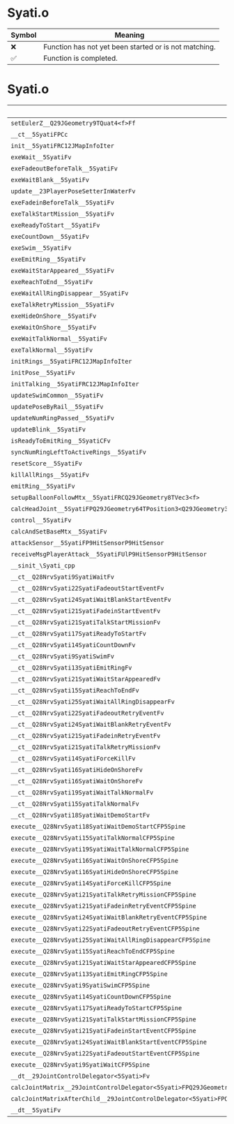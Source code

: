 # Syati.o
| Symbol | Meaning 
| ------------- | ------------- 
| :x: | Function has not yet been started or is not matching. 
| :white_check_mark: | Function is completed. 


# Syati.o
| Symbol | Decompiled? |
| ------------- | ------------- |
| `setEulerZ__Q29JGeometry9TQuat4<f>Ff` | :x: |
| `__ct__5SyatiFPCc` | :x: |
| `init__5SyatiFRC12JMapInfoIter` | :x: |
| `exeWait__5SyatiFv` | :x: |
| `exeFadeoutBeforeTalk__5SyatiFv` | :x: |
| `exeWaitBlank__5SyatiFv` | :x: |
| `update__23PlayerPoseSetterInWaterFv` | :x: |
| `exeFadeinBeforeTalk__5SyatiFv` | :x: |
| `exeTalkStartMission__5SyatiFv` | :x: |
| `exeReadyToStart__5SyatiFv` | :x: |
| `exeCountDown__5SyatiFv` | :x: |
| `exeSwim__5SyatiFv` | :x: |
| `exeEmitRing__5SyatiFv` | :x: |
| `exeWaitStarAppeared__5SyatiFv` | :x: |
| `exeReachToEnd__5SyatiFv` | :x: |
| `exeWaitAllRingDisappear__5SyatiFv` | :x: |
| `exeTalkRetryMission__5SyatiFv` | :x: |
| `exeHideOnShore__5SyatiFv` | :x: |
| `exeWaitOnShore__5SyatiFv` | :x: |
| `exeWaitTalkNormal__5SyatiFv` | :x: |
| `exeTalkNormal__5SyatiFv` | :x: |
| `initRings__5SyatiFRC12JMapInfoIter` | :x: |
| `initPose__5SyatiFv` | :x: |
| `initTalking__5SyatiFRC12JMapInfoIter` | :x: |
| `updateSwimCommon__5SyatiFv` | :x: |
| `updatePoseByRail__5SyatiFv` | :x: |
| `updateNumRingPassed__5SyatiFv` | :x: |
| `updateBlink__5SyatiFv` | :x: |
| `isReadyToEmitRing__5SyatiCFv` | :x: |
| `syncNumRingLeftToActiveRings__5SyatiFv` | :x: |
| `resetScore__5SyatiFv` | :x: |
| `killAllRings__5SyatiFv` | :x: |
| `emitRing__5SyatiFv` | :x: |
| `setupBalloonFollowMtx__5SyatiFRCQ29JGeometry8TVec3<f>` | :x: |
| `calcHeadJoint__5SyatiFPQ29JGeometry64TPosition3<Q29JGeometry38TMatrix34<Q29JGeometry13SMatrix34C<f>>>RC19JointControllerInfo` | :x: |
| `control__5SyatiFv` | :x: |
| `calcAndSetBaseMtx__5SyatiFv` | :x: |
| `attackSensor__5SyatiFP9HitSensorP9HitSensor` | :x: |
| `receiveMsgPlayerAttack__5SyatiFUlP9HitSensorP9HitSensor` | :x: |
| `__sinit_\Syati_cpp` | :x: |
| `__ct__Q28NrvSyati9SyatiWaitFv` | :x: |
| `__ct__Q28NrvSyati22SyatiFadeoutStartEventFv` | :x: |
| `__ct__Q28NrvSyati24SyatiWaitBlankStartEventFv` | :x: |
| `__ct__Q28NrvSyati21SyatiFadeinStartEventFv` | :x: |
| `__ct__Q28NrvSyati21SyatiTalkStartMissionFv` | :x: |
| `__ct__Q28NrvSyati17SyatiReadyToStartFv` | :x: |
| `__ct__Q28NrvSyati14SyatiCountDownFv` | :x: |
| `__ct__Q28NrvSyati9SyatiSwimFv` | :x: |
| `__ct__Q28NrvSyati13SyatiEmitRingFv` | :x: |
| `__ct__Q28NrvSyati21SyatiWaitStarAppearedFv` | :x: |
| `__ct__Q28NrvSyati15SyatiReachToEndFv` | :x: |
| `__ct__Q28NrvSyati25SyatiWaitAllRingDisappearFv` | :x: |
| `__ct__Q28NrvSyati22SyatiFadeoutRetryEventFv` | :x: |
| `__ct__Q28NrvSyati24SyatiWaitBlankRetryEventFv` | :x: |
| `__ct__Q28NrvSyati21SyatiFadeinRetryEventFv` | :x: |
| `__ct__Q28NrvSyati21SyatiTalkRetryMissionFv` | :x: |
| `__ct__Q28NrvSyati14SyatiForceKillFv` | :x: |
| `__ct__Q28NrvSyati16SyatiHideOnShoreFv` | :x: |
| `__ct__Q28NrvSyati16SyatiWaitOnShoreFv` | :x: |
| `__ct__Q28NrvSyati19SyatiWaitTalkNormalFv` | :x: |
| `__ct__Q28NrvSyati15SyatiTalkNormalFv` | :x: |
| `__ct__Q28NrvSyati18SyatiWaitDemoStartFv` | :x: |
| `execute__Q28NrvSyati18SyatiWaitDemoStartCFP5Spine` | :x: |
| `execute__Q28NrvSyati15SyatiTalkNormalCFP5Spine` | :x: |
| `execute__Q28NrvSyati19SyatiWaitTalkNormalCFP5Spine` | :x: |
| `execute__Q28NrvSyati16SyatiWaitOnShoreCFP5Spine` | :x: |
| `execute__Q28NrvSyati16SyatiHideOnShoreCFP5Spine` | :x: |
| `execute__Q28NrvSyati14SyatiForceKillCFP5Spine` | :x: |
| `execute__Q28NrvSyati21SyatiTalkRetryMissionCFP5Spine` | :x: |
| `execute__Q28NrvSyati21SyatiFadeinRetryEventCFP5Spine` | :x: |
| `execute__Q28NrvSyati24SyatiWaitBlankRetryEventCFP5Spine` | :x: |
| `execute__Q28NrvSyati22SyatiFadeoutRetryEventCFP5Spine` | :x: |
| `execute__Q28NrvSyati25SyatiWaitAllRingDisappearCFP5Spine` | :x: |
| `execute__Q28NrvSyati15SyatiReachToEndCFP5Spine` | :x: |
| `execute__Q28NrvSyati21SyatiWaitStarAppearedCFP5Spine` | :x: |
| `execute__Q28NrvSyati13SyatiEmitRingCFP5Spine` | :x: |
| `execute__Q28NrvSyati9SyatiSwimCFP5Spine` | :x: |
| `execute__Q28NrvSyati14SyatiCountDownCFP5Spine` | :x: |
| `execute__Q28NrvSyati17SyatiReadyToStartCFP5Spine` | :x: |
| `execute__Q28NrvSyati21SyatiTalkStartMissionCFP5Spine` | :x: |
| `execute__Q28NrvSyati21SyatiFadeinStartEventCFP5Spine` | :x: |
| `execute__Q28NrvSyati24SyatiWaitBlankStartEventCFP5Spine` | :x: |
| `execute__Q28NrvSyati22SyatiFadeoutStartEventCFP5Spine` | :x: |
| `execute__Q28NrvSyati9SyatiWaitCFP5Spine` | :x: |
| `__dt__29JointControlDelegator<5Syati>Fv` | :x: |
| `calcJointMatrix__29JointControlDelegator<5Syati>FPQ29JGeometry64TPosition3<Q29JGeometry38TMatrix34<Q29JGeometry13SMatrix34C<f>>>RC19JointControllerInfo` | :x: |
| `calcJointMatrixAfterChild__29JointControlDelegator<5Syati>FPQ29JGeometry64TPosition3<Q29JGeometry38TMatrix34<Q29JGeometry13SMatrix34C<f>>>RC19JointControllerInfo` | :x: |
| `__dt__5SyatiFv` | :x: |
